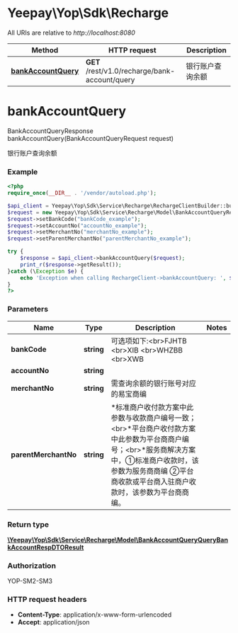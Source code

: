 # Yeepay\Yop\Sdk\Recharge

All URIs are relative to *http://localhost:8080*

Method | HTTP request | Description
------------- | ------------- | -------------
[**bankAccountQuery**](Recharge.md#bankAccountQuery) | **GET** /rest/v1.0/recharge/bank-account/query | 银行账户查询余额


# **bankAccountQuery**
BankAccountQueryResponse bankAccountQuery(BankAccountQueryRequest request)

银行账户查询余额

### Example
```php
<?php
require_once(__DIR__ . '/vendor/autoload.php');

$api_client = Yeepay\Yop\Sdk\Service\Recharge\RechargeClientBuilder::builder()->build();
$request = new Yeepay\Yop\Sdk\Service\Recharge\Model\BankAccountQueryRequest();
$request->setBankCode("bankCode_example");
$request->setAccountNo("accountNo_example");
$request->setMerchantNo("merchantNo_example");
$request->setParentMerchantNo("parentMerchantNo_example");

try {
    $response = $api_client->bankAccountQuery($request);
    print_r($response->getResult());
}catch (\Exception $e) {
    echo 'Exception when calling RechargeClient->bankAccountQuery: ', $e->getMessage(), PHP_EOL;
}
?>
```

### Parameters

Name | Type | Description  | Notes
------------- | ------------- | ------------- | -------------
 **bankCode** | **string**| 可选项如下:&lt;br&gt;FJHTB &lt;br&gt;XIB &lt;br&gt;WHZBB &lt;br&gt;XWB |
 **accountNo** | **string**|  |
 **merchantNo** | **string**| 需查询余额的银行账号对应的易宝商编 |
 **parentMerchantNo** | **string**| *标准商户收付款方案中此参数与收款商户编号一致；&lt;br&gt;*平台商户收付款方案中此参数为平台商商户编号；&lt;br&gt;*服务商解决方案中，①标准商户收款时，该参数为服务商商编 ②平台商收款或平台商入驻商户收款时，该参数为平台商商编。 |

### Return type
[**\Yeepay\Yop\Sdk\Service\Recharge\Model\BankAccountQueryQueryBankAccountRespDTOResult**](../Model/BankAccountQueryQueryBankAccountRespDTOResult.md)
### Authorization

YOP-SM2-SM3


### HTTP request headers

 - **Content-Type**: application/x-www-form-urlencoded
 - **Accept**: application/json

